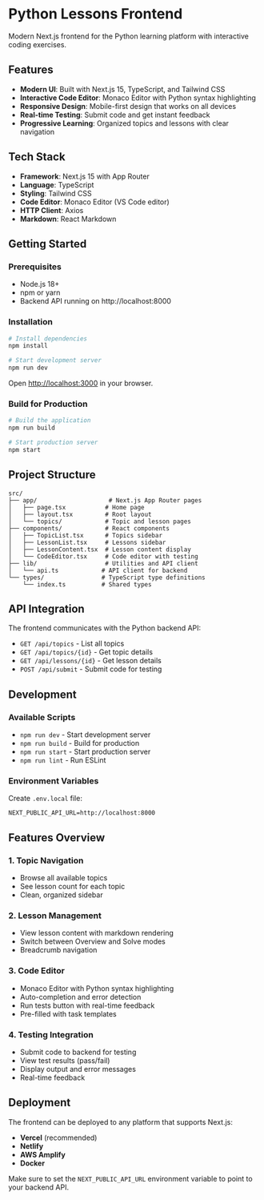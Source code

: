 # Python Lessons Frontend

Modern Next.js frontend for the Python learning platform with interactive coding exercises.

## Features

- **Modern UI**: Built with Next.js 15, TypeScript, and Tailwind CSS
- **Interactive Code Editor**: Monaco Editor with Python syntax highlighting
- **Responsive Design**: Mobile-first design that works on all devices
- **Real-time Testing**: Submit code and get instant feedback
- **Progressive Learning**: Organized topics and lessons with clear navigation

## Tech Stack

- **Framework**: Next.js 15 with App Router
- **Language**: TypeScript
- **Styling**: Tailwind CSS
- **Code Editor**: Monaco Editor (VS Code editor)
- **HTTP Client**: Axios
- **Markdown**: React Markdown

## Getting Started

### Prerequisites

- Node.js 18+ 
- npm or yarn
- Backend API running on http://localhost:8000

### Installation

```bash
# Install dependencies
npm install

# Start development server
npm run dev
```

Open [http://localhost:3000](http://localhost:3000) in your browser.

### Build for Production

```bash
# Build the application
npm run build

# Start production server
npm start
```

## Project Structure

```
src/
├── app/                    # Next.js App Router pages
│   ├── page.tsx           # Home page
│   ├── layout.tsx         # Root layout
│   └── topics/            # Topic and lesson pages
├── components/            # React components
│   ├── TopicList.tsx      # Topics sidebar
│   ├── LessonList.tsx     # Lessons sidebar
│   ├── LessonContent.tsx  # Lesson content display
│   └── CodeEditor.tsx     # Code editor with testing
├── lib/                   # Utilities and API client
│   └── api.ts            # API client for backend
└── types/                # TypeScript type definitions
    └── index.ts          # Shared types
```

## API Integration

The frontend communicates with the Python backend API:

- `GET /api/topics` - List all topics
- `GET /api/topics/{id}` - Get topic details
- `GET /api/lessons/{id}` - Get lesson details
- `POST /api/submit` - Submit code for testing

## Development

### Available Scripts

- `npm run dev` - Start development server
- `npm run build` - Build for production
- `npm run start` - Start production server
- `npm run lint` - Run ESLint

### Environment Variables

Create `.env.local` file:

```env
NEXT_PUBLIC_API_URL=http://localhost:8000
```

## Features Overview

### 1. Topic Navigation
- Browse all available topics
- See lesson count for each topic
- Clean, organized sidebar

### 2. Lesson Management
- View lesson content with markdown rendering
- Switch between Overview and Solve modes
- Breadcrumb navigation

### 3. Code Editor
- Monaco Editor with Python syntax highlighting
- Auto-completion and error detection
- Run tests button with real-time feedback
- Pre-filled with task templates

### 4. Testing Integration
- Submit code to backend for testing
- View test results (pass/fail)
- Display output and error messages
- Real-time feedback

## Deployment

The frontend can be deployed to any platform that supports Next.js:

- **Vercel** (recommended)
- **Netlify**
- **AWS Amplify**
- **Docker**

Make sure to set the `NEXT_PUBLIC_API_URL` environment variable to point to your backend API.